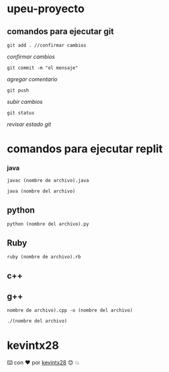 # upeu-proyecto

## comandos para ejecutar git

```git add . //confirmar cambios```

_confirmar cambios_

```git commit -m "el mensaje"```

_agregar comentario_

```git push```

_subir cambios_

```git status```

_revisar estado git_

# comandos para ejecutar replit

### java

```javac (nombre de archivo).java```

```java (nombre del archivo)```

## python

```python (nombre del archivo).py```

## Ruby

```ruby (nombre de archivo).rb```

## c++

## g++

```nombre de archivo).cpp -o (nombre del archivo)```

```./(nombre del archivo)```

# kevintx28

⌨️ con ❤️ por [kevintx28](https://github.com/Kevintx28) 😊 :boom:


